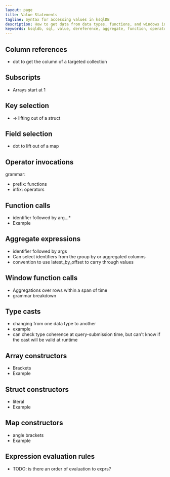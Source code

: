 ```yaml
---
layout: page
title: Value Statements
tagline: Syntax for accessing values in ksqlDB
description: How to get data from data types, functions, and windows in ksqlDB 
keywords: ksqldb, sql, value, dereference, aggregate, function, operator, cast
---
```


## Column references

- dot to get the column of a targeted collection

## Subscripts

- Arrays start at 1

## Key selection

- -> lifting out of a struct

## Field selection

- dot to lift out of a map

## Operator invocations

grammar:
- prefix: functions
- infix: operators

## Function calls

- identifier followed by arg...*
- Example

## Aggregate expressions

- identifier followed by args
- Can select identifiers from the group by or aggregated columns
- convention to use latest_by_offset to carry through values

## Window function calls

- Aggregations over rows within a span of time
- grammar breakdown

## Type casts

- changing from one data type to another
- example
- can check type coherence at query-submission time, but can't know if the cast will be valid at runtime

## Array constructors

- Brackets
- Example

## Struct constructors

- literal
- Example

## Map constructors

- angle brackets
- Example

## Expression evaluation rules

- TODO: is there an order of evaluation to exprs?
